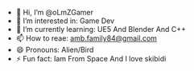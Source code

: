 - 👋 Hi, I’m @oLmZGamer
- 👀 I’m interested in: Game Dev
- 🌱 I’m currently learning: UE5 And Blender And C++
- 📫 How to reae: amb.family84@gmail.com
- 😄 Pronouns: Alien/Bird
- ⚡ Fun fact: Iam From Space And I love skibidi

<!---
oLmZGamer/oLmZGamer is a ✨ special ✨ repository because its `README.md` (this file) appears on your GitHub profile.
You can click the Preview link to take a look at your changes.
--->
